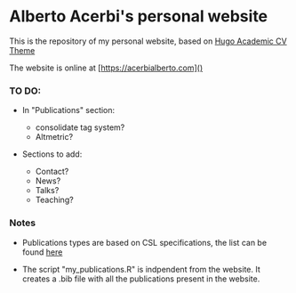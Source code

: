 # Alberto Acerbi's personal website

This is the repository of my personal website, based on [Hugo Academic CV Theme](https://github.com/HugoBlox/theme-academic-cv)

The website is online at [https://acerbialberto.com]()

### TO DO:

- In "Publications" section:
  -   consolidate tag system?
  -   Altmetric?

- Sections to add:
  - Contact?     
  - News?
  - Talks?
  - Teaching?

### Notes

- Publications types are based on CSL specifications, the list can be found [here](https://docs.citationstyles.org/en/stable/specification.html#appendix-iii-types)

- The script "my_publications.R" is indpendent from the website. It creates a .bib file with all the publications present in the website.

